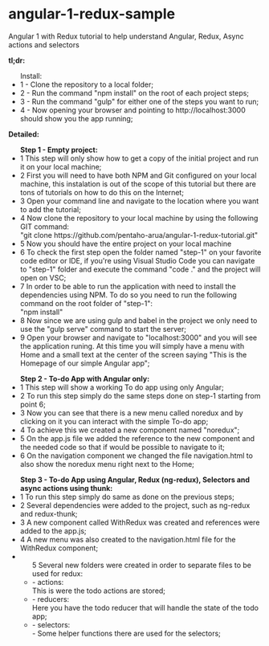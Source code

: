 # angular-1-redux-sample
Angular 1 with Redux tutorial to help understand Angular, Redux, Async actions and selectors

<strong>tl;dr:</strong>
<ul>Install:
    <li>1 - Clone the repository to a local folder;</li>
    <li>2 - Run the command "npm install" on the root of each project steps;</li>
    <li>3 - Run the command "gulp" for either one of the steps you want to run;</li>    
    <li>4 - Now opening your browser and pointing to http://localhost:3000 should show you the app running;</li>    
</ul>

<strong>Detailed:</strong>	
<ul><strong>Step 1 - Empty project:</strong>
    <li>1 This step will only show how to get a copy of the initial project and run it on your local machine;</li>
    <li>2 First you will need to have both NPM and Git configured on your local machine, this instalation is out of the scope of this tutorial but there are tons of tutorials on how to do this on the Internet;</li>
    <li>3 Open your command line and navigate to the location where you want to add the tutorial;</li>
    <li>4 Now clone the repository to your local machine by using the following GIT command:<br/>"git clone https://github.com/pentaho-arua/angular-1-redux-tutorial.git"</li>
    <li>5 Now you should have the entire project on your local machine</li>
    <li>6 To check the first step open the folder named "step-1" on your favorite code editor or IDE, if you're using Visual Studio Code you can navigate to "step-1" folder and execute the command "code ." and the project will open on VSC;</li>
    <li>7 In order to be able to run the application with need to install the dependencies using NPM. To do so you need to run the following command on the root folder of "step-1":<br/>"npm install"</li>
    <li>8 Now since we are using gulp and babel in the project we only need to use the "gulp serve" command to start the server;</li>
    <li>9 Open your browser and navigate to "localhost:3000" and you will see the application runing. At this time you will simply have a menu with Home and a small text at the center of the screen saying "This is the Homepage of our simple Angular app";</li>
</ul>
<ul><strong>Step 2 - To-do App with Angular only:</strong>
    <li>1 This step will show a working To do app using only Angular;</li>
    <li>2 To run this step simply do the same steps done on step-1 starting from point 6;</li>
    <li>3 Now you can see that there is a new menu called noredux and by clicking on it you can interact with the simple To-do app;</li>
    <li>4 To achieve this we created a new component named "noredux";</li>
    <li>5 On the app.js file we added the reference to the new component and the needed code so that if would be possible to navigate to it;</li>
    <li>6 On the navigation component we changed the file navigation.html to also show the noredux menu right next to the Home;</li>
</ul>
<ul><strong>Step 3 - To-do App using Angular, Redux (ng-redux), Selectors and async actions using thunk:</strong>
    <li>1 To run this step simply do same as done on the previous steps;</li>
    <li>2 Several dependencies were added to the project, such as ng-redux and redux-thunk;</li>
    <li>3 A new component called WithRedux was created and references were added to the app.js;</li>
    <li>4 A new menu was also created to the navigation.html file for the WithRedux component;</li>
    <li>
        <ul>5 Several new folders were created in order to separate files to be used for redux:
            <li>- actions:<br/>This is were the todo actions are stored;</li>
            <li>- reducers:<br/>Here you have the todo reducer that will handle the state of the todo app;</li>
            <li>- selectors:<br/>- Some helper functions there are used for the selectors;</li>
        </ul>        
    </li>
</ul>
